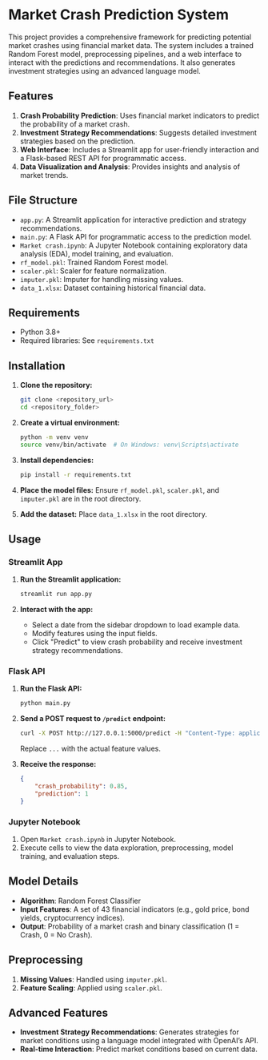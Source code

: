 # Market Crash Prediction System

This project provides a comprehensive framework for predicting potential market crashes using financial market data. The system includes a trained Random Forest model, preprocessing pipelines, and a web interface to interact with the predictions and recommendations. It also generates investment strategies using an advanced language model.

## Features

1. **Crash Probability Prediction**: Uses financial market indicators to predict the probability of a market crash.
2. **Investment Strategy Recommendations**: Suggests detailed investment strategies based on the prediction.
3. **Web Interface**: Includes a Streamlit app for user-friendly interaction and a Flask-based REST API for programmatic access.
4. **Data Visualization and Analysis**: Provides insights and analysis of market trends.

## File Structure

- `app.py`: A Streamlit application for interactive prediction and strategy recommendations.
- `main.py`: A Flask API for programmatic access to the prediction model.
- `Market crash.ipynb`: A Jupyter Notebook containing exploratory data analysis (EDA), model training, and evaluation.
- `rf_model.pkl`: Trained Random Forest model.
- `scaler.pkl`: Scaler for feature normalization.
- `imputer.pkl`: Imputer for handling missing values.
- `data_1.xlsx`: Dataset containing historical financial data.

## Requirements

- Python 3.8+
- Required libraries: See `requirements.txt`

## Installation

1. **Clone the repository:**
   ```bash
   git clone <repository_url>
   cd <repository_folder>
   ```

2. **Create a virtual environment:**
   ```bash
   python -m venv venv
   source venv/bin/activate  # On Windows: venv\Scripts\activate
   ```

3. **Install dependencies:**
   ```bash
   pip install -r requirements.txt
   ```

4. **Place the model files:**
   Ensure `rf_model.pkl`, `scaler.pkl`, and `imputer.pkl` are in the root directory.

5. **Add the dataset:**
   Place `data_1.xlsx` in the root directory.

## Usage

### Streamlit App

1. **Run the Streamlit application:**
   ```bash
   streamlit run app.py
   ```

2. **Interact with the app:**
   - Select a date from the sidebar dropdown to load example data.
   - Modify features using the input fields.
   - Click "Predict" to view crash probability and receive investment strategy recommendations.

### Flask API

1. **Run the Flask API:**
   ```bash
   python main.py
   ```

2. **Send a POST request to `/predict` endpoint:**
   ```bash
   curl -X POST http://127.0.0.1:5000/predict -H "Content-Type: application/json" -d '{"XAU BGNL": 1500, "ECSURPUS": 300, ...}'
   ```
   Replace `...` with the actual feature values.

3. **Receive the response:**
   ```json
   {
       "crash_probability": 0.85,
       "prediction": 1
   }
   ```

### Jupyter Notebook

1. Open `Market crash.ipynb` in Jupyter Notebook.
2. Execute cells to view the data exploration, preprocessing, model training, and evaluation steps.

## Model Details

- **Algorithm**: Random Forest Classifier
- **Input Features**: A set of 43 financial indicators (e.g., gold price, bond yields, cryptocurrency indices).
- **Output**: Probability of a market crash and binary classification (1 = Crash, 0 = No Crash).

## Preprocessing

1. **Missing Values**: Handled using `imputer.pkl`.
2. **Feature Scaling**: Applied using `scaler.pkl`.

## Advanced Features

- **Investment Strategy Recommendations**: Generates strategies for market conditions using a language model integrated with OpenAI’s API.
- **Real-time Interaction**: Predict market conditions based on current data.

